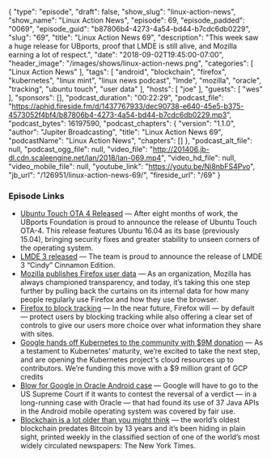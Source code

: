 {
  "type": "episode",
  "draft": false,
  "show_slug": "linux-action-news",
  "show_name": "Linux Action News",
  "episode": 69,
  "episode_padded": "0069",
  "episode_guid": "b87806b4-4273-4a54-bd44-b7cdc6db0229",
  "slug": "69",
  "title": "Linux Action News 69",
  "description": "This week saw a huge release for UBports, proof that LMDE is still alive, and Mozilla earning a lot of respect.",
  "date": "2018-09-02T19:45:00-07:00",
  "header_image": "/images/shows/linux-action-news.png",
  "categories": [
    "Linux Action News"
  ],
  "tags": [
    "android",
    "blockchain",
    "firefox",
    "kubernetes",
    "linux mint",
    "linux news podcast",
    "lmde",
    "mozilla",
    "oracle",
    "tracking",
    "ubuntu touch",
    "user data"
  ],
  "hosts": [
    "joe"
  ],
  "guests": [
    "wes"
  ],
  "sponsors": [],
  "podcast_duration": "00:22:29",
  "podcast_file": "https://aphid.fireside.fm/d/1437767933/dec90738-e640-45e5-b375-4573052f4bf4/b87806b4-4273-4a54-bd44-b7cdc6db0229.mp3",
  "podcast_bytes": 16197590,
  "podcast_chapters": {
    "version": "1.1.0",
    "author": "Jupiter Broadcasting",
    "title": "Linux Action News 69",
    "podcastName": "Linux Action News",
    "chapters": []
  },
  "podcast_alt_file": null,
  "podcast_ogg_file": null,
  "video_file": "http://201406.jb-dl.cdn.scaleengine.net/lan/2018/lan-069.mp4",
  "video_hd_file": null,
  "video_mobile_file": null,
  "youtube_link": "https://youtu.be/Ni8nbFS4Pvo",
  "jb_url": "/126951/linux-action-news-69/",
  "fireside_url": "/69"
}


### Episode Links

  * [Ubuntu Touch OTA 4 Released](https://ubports.com/blog/ubports-blog-1/post/ubuntu-touch-ota-4-release-166 "Ubuntu Touch OTA 4 Released") — After eight months of work, the UBports Foundation is proud to announce the release of Ubuntu Touch OTA-4. This release features Ubuntu 16.04 as its base (previously 15.04), bringing security fixes and greater stability to unseen corners of the operating system.
  * [LMDE 3 released](https://blog.linuxmint.com/?p=3633 "LMDE 3 released") — The team is proud to announce the release of LMDE 3 “Cindy” Cinnamon Edition.
  * [Mozilla publishes Firefox user data](https://techcrunch.com/2018/08/28/mozilla-publishes-its-firefox-user-data/ "Mozilla publishes Firefox user data") — As an organization, Mozilla has always championed transparency, and today, it’s taking this one step further by pulling back the curtains on its internal data for how many people regularly use Firefox and how they use the browser.
  * [Firefox to block tracking](https://blog.mozilla.org/futurereleases/2018/08/30/changing-our-approach-to-anti-tracking/ "Firefox to block tracking") — In the near future, Firefox will — by default — protect users by blocking tracking while also offering a clear set of controls to give our users more choice over what information they share with sites.
  * [Google hands off Kubernetes to the community with $9M donation](https://cloud.google.com/blog/products/gcp/google-cloud-grants-9m-in-credits-for-the-operation-of-the-kubernetes-project "Google hands off Kubernetes to the community with $9M donation") — As a testament to Kubernetes’ maturity, we’re excited to take the next step, and are opening the Kubernetes project's cloud resources up to contributors. We’re funding this move with a $9 million grant of GCP credits
  * [Blow for Google in Oracle Android case](https://www.itwire.com/technology-regulation/84222-oracle-one-step-closer-to-victory-in-google-api-case.html "Blow for Google in Oracle Android case") — Google will have to go to the US Supreme Court if it wants to contest the reversal of a verdict — in a long-running case with Oracle — that had found its use of 37 Java APIs in the Android mobile operating system was covered by fair use.
  * [Blockchain is a lot older than you might think](https://motherboard.vice.com/en_us/article/j5nzx4/what-was-the-first-blockchain "Blockchain is a lot older than you might think") — the world’s oldest blockchain predates Bitcoin by 13 years and it’s been hiding in plain sight, printed weekly in the classified section of one of the world’s most widely circulated newspapers: The New York Times. 


